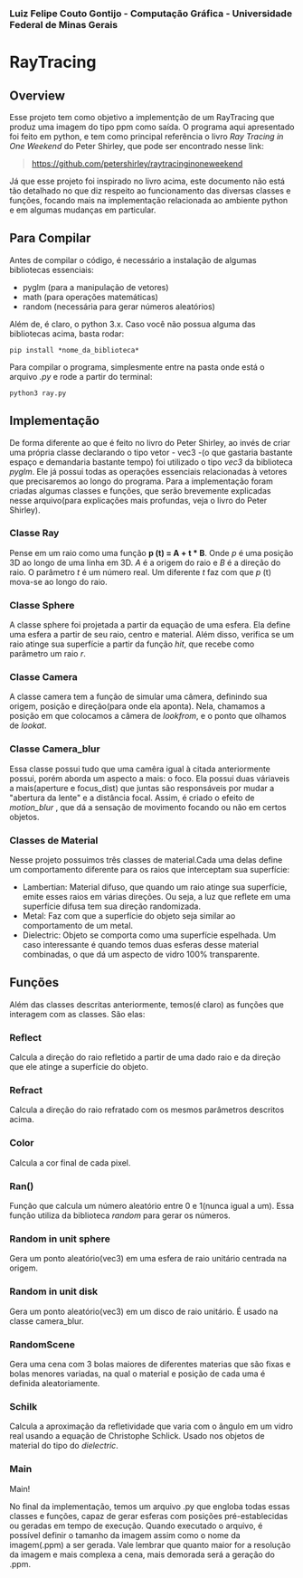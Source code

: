 ### Luiz Felipe Couto Gontijo - Computação Gráfica - Universidade Federal de Minas Gerais
# RayTracing
## Overview
Esse projeto tem como objetivo a implementção de um RayTracing que produz uma imagem do tipo ppm como saída. O programa aqui apresentado foi feito em python, e tem como principal referência  o livro *Ray Tracing in One Weekend* do Peter Shirley, que pode ser encontrado nesse link:
>  https://github.com/petershirley/raytracinginoneweekend

Já que esse projeto foi inspirado no livro acima, este documento não está tão detalhado no que diz respeito ao funcionamento das diversas classes e funções, focando mais na implementação relacionada ao ambiente python e em algumas mudanças em particular.

## Para Compilar
Antes de compilar o código, é necessário a instalação de algumas bibliotecas essenciais:
* pyglm (para a manipulação de vetores)
* math (para operações matemáticas)
* random (necessária para gerar números aleatórios)

Além de, é claro, o python 3.x. Caso você não possua alguma das bibliotecas acima, basta rodar:
```
pip install *nome_da_biblioteca*

```
Para compilar o programa, simplesmente entre na pasta onde está o arquivo *.py* e rode a partir do terminal:
```
python3 ray.py

```
## Implementação
De forma diferente ao que é feito no livro do Peter Shirley, ao invés de criar uma própria classe declarando o tipo vetor - vec3 -(o que gastaria bastante espaço e demandaria bastante tempo) foi utilizado o tipo *vec3* da biblioteca *pyglm*. Ele já possui todas as operações essenciais relacionadas à vetores que precisaremos ao longo do programa. 
Para a implementação foram criadas algumas classes e funções, que serão brevemente explicadas nesse arquivo(para explicações mais profundas, veja o livro do Peter Shirley).

### Classe Ray
Pense em um raio como uma função **p (t) = A + t * B**. Onde *p* é uma posição 3D ao longo de uma linha em 3D. *A* é a origem do raio e *B* é a direção do raio. O parâmetro *t* é um número real. Um diferente *t* faz com que *p* (t) mova-se ao longo do raio.
### Classe Sphere
A classe sphere foi projetada a partir da equação de uma esfera. Ela define uma esfera a partir de seu raio, centro e material. Além disso, verifica se um raio atinge sua superfície a partir da função *hit*, que recebe como parâmetro um raio *r*.
### Classe Camera
A classe camera tem a função de simular uma câmera, definindo sua origem, posição e direção(para onde ela aponta). Nela, chamamos a posição em que colocamos a câmera de *lookfrom*, e o ponto que olhamos de *lookat*.
### Classe Camera_blur
Essa classe possui tudo que uma camêra igual à citada anteriormente possui, porém aborda um aspecto a mais: o foco. Ela possui duas váriaveis a mais(aperture e focus_dist) que juntas são responsáveis por mudar a "abertura da lente" e a distância focal. Assim, é criado o efeito de *motion_blur* , que dá a sensação de movimento focando ou não em certos objetos.
### Classes de Material
Nesse projeto possuimos três classes de material.Cada uma delas define um comportamento diferente para os raios que interceptam sua superfície:
* Lambertian: Material difuso, que quando um raio atinge sua superfície, emite esses raios em várias direções. Ou seja, a luz que reflete em uma superfície difusa tem sua direção randomizada.
* Metal: Faz com que a superfície do objeto seja similar ao comportamento de um metal.
* Dielectric: Objeto se comporta como uma superfície espelhada. Um caso interessante é quando temos duas esferas desse material combinadas, o que dá um aspecto de vidro 100% transparente. 

## Funções
Além das classes descritas anteriormente, temos(é claro) as funções que interagem com as classes. São elas:
### Reflect
Calcula a direção do raio refletido a partir de uma dado raio e da direção que ele atinge a superfície do objeto.
### Refract
Calcula a direção do raio refratado com os mesmos parâmetros descritos acima.
### Color
Calcula a cor final de cada pixel.
### Ran()
Função que calcula um número aleatório entre 0 e 1(nunca igual a um). Essa função utiliza da biblioteca *random* para gerar os números.
### Random in unit sphere
Gera um ponto aleatório(vec3) em uma esfera de raio unitário centrada na origem.
### Random in unit disk
Gera um ponto aleatório(vec3) em um disco de raio unitário. É usado na classe camera_blur. 
### RandomScene
Gera uma cena com 3 bolas maiores de diferentes materias que são fixas e bolas menores variadas, na qual o material e posição de cada uma é definida aleatoriamente.
### Schilk
Calcula a aproximação da refletividade que varia com o ângulo em um vidro real usando a equação de Christophe Schlick. Usado nos objetos de material do tipo do *dielectric*.
### Main
Main!

No final da implementação, temos um arquivo .py que engloba todas essas classes e funções, capaz de gerar esferas com posições pré-establecidas ou geradas em tempo de execução. Quando executado o arquivo, é possível definir o tamanho da imagem assim como o nome da imagem(.ppm) a ser gerada. Vale lembrar que quanto maior for a resolução da imagem e mais complexa a cena, mais demorada será a geração do .ppm.


